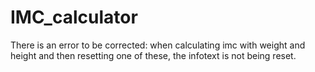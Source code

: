 # IMC_calculator
There is an error to be corrected: when calculating imc with weight and height and then resetting one of these, the infotext is not being reset.
